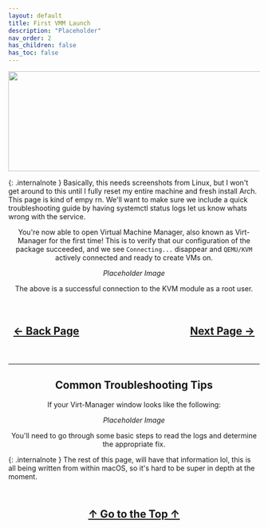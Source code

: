 ```yaml
---
layout: default
title: First VMM Launch
description: "Placeholder"
nav_order: 2
has_children: false
has_toc: false
---
```


<style>
  .navigation-container {
    display: flex;
    justify-content: space-between;
    align-items: center;
    width: 100%;
  }
  
  .nav-button {
    margin: 10px;
  }

  .top-button {
    margin: 10px;
    align: center;
  }
</style>

<p align="center">
  <img width="650" height="200" src="../../assets/Headers/Header-VMM.png">
</p>

{: .internalnote }
Basically, this needs screenshots from Linux, but I won't get around to this until I fully reset my entire machine and fresh install Arch. This page is kind of empy rn. We'll want to make sure we include a quick troubleshooting guide by having systemctl status logs let us know whats wrong with the service.

<p align="center">You're now able to open Virtual Machine Manager, also known as Virt-Manager for the first time! This is to verify that our configuration of the package succeeded, and we see <code>Connecting...</code> disappear and <code>QEMU/KVM</code> actively connected and ready to create VMs on.</p>

<p align="center"><i>Placeholder Image</i></p>

<p align="center">The above is a successful connection to the KVM module as a root user.</p>

<h2 align="center">
  <br>
  <div class="navigation-container">
    <a class="nav-button" href="../01-Introduction">&larr; Back Page</a>
    <a class="nav-button" href="../03-XML-Importer">Next Page &rarr;</a>
  </div>
  <br>
</h2>

<hr>

<h2 align="center">Common Troubleshooting Tips</h2>

<p align="center">If your Virt-Manager window looks like the following:</p>

<p align="center"><i>Placeholder Image</i></p>

<p align="center">You'll need to go through some basic steps to read the logs and determine the appropriate fix.</p>

{: .internalnote }
The rest of this page, will have that information lol, this is all being written from within macOS, so it's hard to be super in depth at the moment.

<h2 align="center">
  <br>
  <div>
    <a class="top-button" href="#">&uarr; Go to the Top &uarr;</a>
  </div>
  <br>
</h2>
